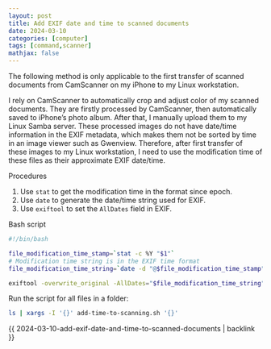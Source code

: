 ```yaml
---
layout: post
title: Add EXIF date and time to scanned documents
date: 2024-03-10
categories: [computer]
tags: [command,scanner]
mathjax: false
---
```


The following method is only applicable to the first transfer of scanned documents from CamScanner on my iPhone to my Linux workstation.

I rely on CamScanner to automatically crop and adjust color of my scanned documents. They are firstly processed by CamScanner, then automatically saved to iPhone&rsquo;s photo album. After that, I manually upload them to my Linux Samba server. These processed images do not have date/time information in the EXIF metadata, which makes them not be sorted by time in an image viewer such as Gwenview. Therefore, after first transfer of these images to my Linux workstation, I need to use the modification time of these files as their approximate EXIF date/time.

Procedures

1.  Use `stat` to get the modification time in the format since epoch.
2.  Use `date` to generate the date/time string used for EXIF.
3.  Use `exiftool` to set the `AllDates` field in EXIF.

Bash script

```bash
#!/bin/bash

file_modification_time_stamp=`stat -c %Y "$1"`
# Modification time string is in the EXIF time format
file_modification_time_string=`date -d "@$file_modification_time_stamp" "+%Y:%m:%d %H:%M:%S"`

exiftool -overwrite_original -AllDates="$file_modification_time_string" "$1"
```

Run the script for all files in a folder:

```bash
ls | xargs -I '{}' add-time-to-scanning.sh '{}'
```

{{ 2024-03-10-add-exif-date-and-time-to-scanned-documents | backlink }}

